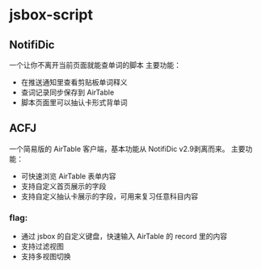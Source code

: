 # jsbox-script
## NotifiDic
一个让你不离开当前页面就能查单词的脚本
主要功能：
- 在推送通知里查看剪贴板单词释义
- 查词记录同步保存到 AirTable
- 脚本页面里可以抽认卡形式背单词

## ACFJ
一个简易版的 AirTable 客户端，基本功能从 NotifiDic v2.9剥离而来。
主要功能：
- 可快速浏览 AirTable 表单内容 
- 支持自定义首页展示的字段
- 支持自定义抽认卡展示的字段，可用来复习任意科目内容

### flag:
- 通过 jsbox 的自定义键盘，快速输入 AirTable 的 record 里的内容
- 支持过滤视图
- 支持多视图切换


